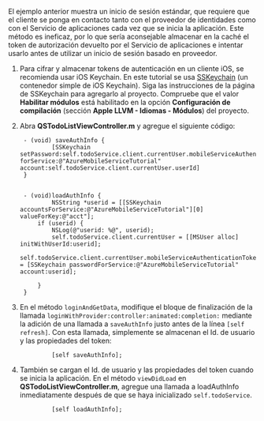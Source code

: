 
El ejemplo anterior muestra un inicio de sesión estándar, que requiere que el cliente se ponga en contacto tanto con el proveedor de identidades como con el Servicio de aplicaciones cada vez que se inicia la aplicación. Este método es ineficaz, por lo que sería aconsejable almacenar en la caché el token de autorización devuelto por el Servicio de aplicaciones e intentar usarlo antes de utilizar un inicio de sesión basado en proveedor.

1. Para cifrar y almacenar tokens de autenticación en un cliente iOS, se recomienda usar iOS Keychain. En este tutorial se usa [SSKeychain](https://github.com/soffes/sskeychain) (un contenedor simple de iOS Keychain). Siga las instrucciones de la página de SSKeychain para agregarlo al proyecto. Compruebe que el valor **Habilitar módulos** está habilitado en la opción **Configuración de compilación** (sección **Apple LLVM - Idiomas - Módulos**) del proyecto.

2. Abra **QSTodoListViewController.m** y agregue el siguiente código:


		- (void) saveAuthInfo {
				[SSKeychain setPassword:self.todoService.client.currentUser.mobileServiceAuthenticationToken forService:@"AzureMobileServiceTutorial" account:self.todoService.client.currentUser.userId]
		}


		- (void)loadAuthInfo {
				NSString *userid = [[SSKeychain accountsForService:@"AzureMobileServiceTutorial"][0] valueForKey:@"acct"];
		    if (userid) {
		        NSLog(@"userid: %@", userid);
		        self.todoService.client.currentUser = [[MSUser alloc] initWithUserId:userid];
		         self.todoService.client.currentUser.mobileServiceAuthenticationToken = [SSKeychain passwordForService:@"AzureMobileServiceTutorial" account:userid];

		    }
		}

3. En el método `loginAndGetData`, modifique el bloque de finalización de la llamada `loginWithProvider:controller:animated:completion:` mediante la adición de una llamada a `saveAuthInfo` justo antes de la línea `[self refresh]`. Con esta llamada, simplemente se almacenan el Id. de usuario y las propiedades del token:

				[self saveAuthInfo];

4. También se cargan el Id. de usuario y las propiedades del token cuando se inicia la aplicación. En el método `viewDidLoad` en **QSTodoListViewController.m**, agregue una llamada a loadAuthInfo inmediatamente después de que se haya inicializado `self.todoService`.

				[self loadAuthInfo];

<!---HONumber=August15_HO6-->